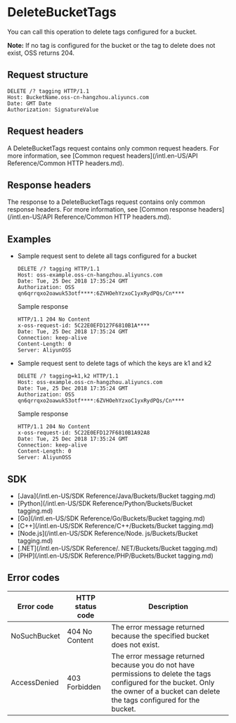 # DeleteBucketTags

You can call this operation to delete tags configured for a bucket.

**Note:** If no tag is configured for the bucket or the tag to delete does not exist, OSS returns 204.

## Request structure

```
DELETE /? tagging HTTP/1.1
Host: BucketName.oss-cn-hangzhou.aliyuncs.com
Date: GMT Date
Authorization: SignatureValue
```

## Request headers

A DeleteBucketTags request contains only common request headers. For more information, see [Common request headers](/intl.en-US/API Reference/Common HTTP headers.md).

## Response headers

The response to a DeleteBucketTags request contains only common response headers. For more information, see [Common response headers](/intl.en-US/API Reference/Common HTTP headers.md).

## Examples

-   Sample request sent to delete all tags configured for a bucket

    ```
    DELETE /? tagging HTTP/1.1
    Host: oss-example.oss-cn-hangzhou.aliyuncs.com
    Date: Tue, 25 Dec 2018 17:35:24 GMT
    Authorization: OSS qn6qrrqxo2oawuk53otf****:6ZVHOehYzxoC1yxRydPQs/Cn****
    ```

    Sample response

    ```
    HTTP/1.1 204 No Content
    x-oss-request-id: 5C22E0EFD127F6810B1A****
    Date: Tue, 25 Dec 2018 17:35:24 GMT
    Connection: keep-alive
    Content-Length: 0
    Server: AliyunOSS
    ```

-   Sample request sent to delete tags of which the keys are k1 and k2

    ```
    DELETE /? tagging=k1,k2 HTTP/1.1
    Host: oss-example.oss-cn-hangzhou.aliyuncs.com
    Date: Tue, 25 Dec 2018 17:35:24 GMT
    Authorization: OSS qn6qrrqxo2oawuk53otf****:6ZVHOehYzxoC1yxRydPQs/Cn****
    ```

    Sample response

    ```
    HTTP/1.1 204 No Content
    x-oss-request-id: 5C22E0EFD127F6810B1A92A8
    Date: Tue, 25 Dec 2018 17:35:24 GMT
    Connection: keep-alive
    Content-Length: 0
    Server: AliyunOSS
    ```


## SDK

-   [Java](/intl.en-US/SDK Reference/Java/Buckets/Bucket tagging.md)
-   [Python](/intl.en-US/SDK Reference/Python/Buckets/Bucket tagging.md)
-   [Go](/intl.en-US/SDK Reference/Go/Buckets/Bucket tagging.md)
-   [C++](/intl.en-US/SDK Reference/C++/Buckets/Bucket tagging.md)
-   [Node.js](/intl.en-US/SDK Reference/Node. js/Buckets/Bucket tagging.md)
-   [.NET](/intl.en-US/SDK Reference/. NET/Buckets/Bucket tagging.md)
-   [PHP](/intl.en-US/SDK Reference/PHP/Buckets/Bucket tagging.md)

## Error codes

|Error code|HTTP status code|Description|
|----------|----------------|-----------|
|NoSuchBucket|404 No Content|The error message returned because the specified bucket does not exist.|
|AccessDenied|403 Forbidden|The error message returned because you do not have permissions to delete the tags configured for the bucket. Only the owner of a bucket can delete the tags configured for the bucket.|

